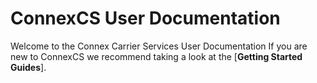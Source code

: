 ConnexCS User Documentation
========================

Welcome to the Connex Carrier Services User Documentation
If you are new to ConnexCS we recommend taking a look at the [**Getting Started Guides**].



[Getting Started Guides]: <https://docs.connexcs.com/en/latest/getting-started/>
